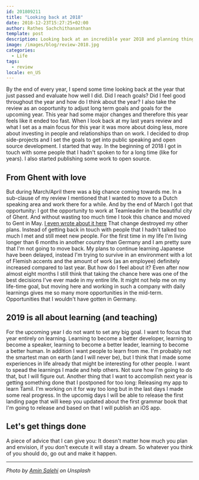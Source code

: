 ```yaml
---
id: 201809211
title: "Looking back at 2018"
date: 2018-12-23T15:27:25+02:00
author: Rathes Sachchithananthan
template: post
description: Looking back at an incredible year 2018 and planning things for another upcoming great year
image: /images/blog/review-2018.jpg
categories:
  - Life
tags:
  - review
locale: en_US
---
```


By the end of every year, I spend some time looking back at the year that just passed and evaluate how well I did. Did I reach goals? Did I feel good throughout the year and how do I think about the year? I also take the review as an ooportunity to adjust long term goals and goals for the upcoming year.
This year had some major changes and therefore this year feels like it ended too fast. When I look back at my last years review and what I set as a main focus for this year it was more about doing less, more about investing in people and relationships than on work. I decided to drop side-projects and I set the goals to get into public speaking and open source development.
I started that way. In the beginning of 2018 I got in touch with some people that I hadn't spoken to for a long time (like for years). I also started publishing some work to open source.

## From Ghent with love

But during March/April there was a big chance coming towards me. In a sub-clause of my review I mentioned that I wanted to move to a Dutch speaking area and work there for a while. And by the end of March I got that opportunity: I got the opportunity to work at Teamleader in the beautiful city of Ghent. And without wasting too much time I took this chance and moved to Gent in May. [I even wrote about it here](https://rathes.me/blog/en/from-ghent-with-love)
That change destroyed my other plans. Instead of getting back in touch with people that I hadn't talked too much I met and still meet new people. For the first time in my life I'm living longer than 6 months in another country than Germany and I am pretty sure that I'm not going to move back. My plans to continue learning Japanese have been delayed, instead I'm trying to survive in an environment with a lot of Flemish accents and the amount of work (as an employee) definitely increased compared to last year.
But how do I feel about it? Even after now almost eight months I still think that taking the chance here was one of the best decisions I've ever made in my entire life. It might not help me on my life-time goal, but moving here and working in such a company with daily learnings gives me so many more opportunities in the mid-term. Opportunities that I wouldn't have gotten in Germany.

## 2019 is all about learning (and teaching)

For the upcoming year I do not want to set any big goal. I want to focus that year entirely on learning. Learning to become a better developer, learning to become a speaker, learning to become a better leader, learning to become a better human.
In addition I want people to learn from me. I'm probably not the smartest man on earth (and I will never be), but I think that I made some experiences in life already that might be interesting for other people. I want to spead the learnings I made and help others. Not sure how I'm going to do that, but I will figure out.
Another thing that I want to accomplish next year is getting something done that I postponed for too long: Releasing my app to learn Tamil. I'm working on it for way too long but in the last days I made some real progress. In the upcomig days I will be able to release the first landing page that will keep you updated about the first grammar book that I'm going to release and based on that I will publish an iOS app.

## Let's get things done

A piece of advice that I can give you: It doesn't matter how much you plan and envision, if you don't execute it will stay a dream. So whatever you think of you should do, go out and make it happen.

---

_Photo by [Amin Salehi](https://unsplash.com/@aminsalehi) on Unsplash_
